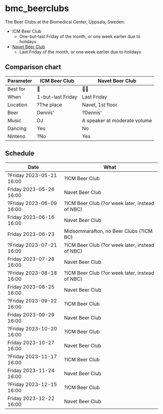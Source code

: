 # bmc_beerclubs

The Beer Clubs at the Biomedical Center, Uppsala, Sweden:

 * ICM Beer Club
    * One-but-last Friday of the month, or one week earlier due to holidays
 * [Navet Beer Club](https://beerclub.nu/)
    * Last Friday of the month, or one week earlier due to holidays

## Comparison chart

Parameter|ICM Beer Club     |Navet Beer Club
---------|------------------|---------------
Best for |:partying_face:   |:monocle_face::beer:
When     |1-but-last Friday |Last Friday
Location |?The place        |Navet, 1st floor
Beer     |Dennis'           |?Dennis'
Music    |DJ                |A speaker at moderate volume
Dancing  |Yes               |No
Ninteno  |?No               |Yes

## Schedule

Date                     |What
-------------------------|----------------
?Friday 2023-05-21 16:00 |?ICM Beer Club
 Friday 2023-05-26 16:00 | Navet Beer Club
?Friday 2023-06-09 16:00 |?ICM Beer Club (?or week later, instead of NBC)
 Friday 2023-06-16 16:00 | Navet Beer Club
 Friday 2023-06-23       | Midsommarafton, no Beer Clubs (?ICM BC)
?Friday 2023-07-21 16:00 |?ICM Beer Club (?or week later, instead of NBC)
 Friday 2023-07-28 16:00 | Navet Beer Club
?Friday 2023-08-18 16:00 |?ICM Beer Club (?or week later, instead of NBC)
 Friday 2023-08-25 16:00 | Navet Beer Club
?Friday 2023-09-22 16:00 |?ICM Beer Club
 Friday 2023-09-29 16:00 | Navet Beer Club
?Friday 2023-10-20 16:00 |?ICM Beer Club
 Friday 2023-10-27 16:00 | Navet Beer Club
?Friday 2023-11-17 16:00 |?ICM Beer Club
 Friday 2023-11-24 16:00 | Navet Beer Club
?Friday 2023-12-15 16:00 |?ICM Beer Club
 Friday 2023-12-22 16:00 | Navet Beer Club

